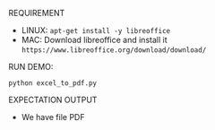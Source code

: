 REQUIREMENT

  - LINUX: `apt-get install -y libreoffice`
  - MAC: Download libreoffice and install it `https://www.libreoffice.org/download/download/`
  
RUN DEMO:
  
  `python excel_to_pdf.py`
  
EXPECTATION OUTPUT
  
  - We have file PDF
